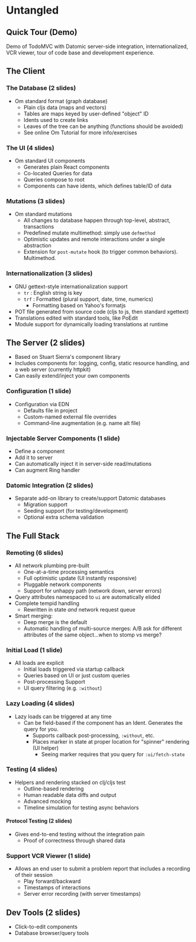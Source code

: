 # Untangled

## Quick Tour (Demo)

Demo of TodoMVC with Datomic server-side integration, internationalized,
VCR viewer, tour of code base and development experience.

## The Client

### The Database (2 slides)

- Om standard format (graph database)
    - Plain cljs data (maps and vectors)
    - Tables are maps keyed by user-defined "object" ID
    - Idents used to create links
    - Leaves of the tree can be anything (functions should be avoided)
    - See online Om Tutorial for more info/exercises

### The UI (4 slides)

- Om standard UI components
    - Generates plain React components
    - Co-located Queries for data
    - Queries compose to root
    - Components can have idents, which defines table/ID of data

### Mutations (3 slides)

- Om standard mutations
    - All changes to database happen through top-level, abstract, transactions
    - Predefined mutate multimethod: simply use `defmethod`
    - Optimistic updates and remote interactions under a single abstraction
    - Extension for `post-mutate` hook (to trigger common behaviors). Multimethod.

### Internationalization (3 slides)

- GNU gettext-style internationalization support
    - `tr` : English string is key
    - `trf` : Formatted (plural support, date, time, numerics)
        - Formatting based on Yahoo's formatjs
- POT file generated from source code (cljs to js, then standard xgettext)
- Translations edited with standard tools, like PoEdit
- Module support for dynamically loading translations at runtime

## The Server (2 slides)

- Based on Stuart Sierra's component library
- Includes components for: logging, config, static resource handling,
  and a web server (currently httpkit)
- Can easily extend/inject your own components

### Configuration (1 slide)

- Configuration via EDN
    - Defaults file in project
    - Custom-named external file overrides
    - Command-line augmentation (e.g. name alt file)

### Injectable Server Components (1 slide)

- Define a component
- Add it to server 
- Can automatically inject it in server-side read/mutations
- Can augment Ring handler

### Datomic Integration (2 slides)

- Separate add-on library to create/support Datomic databases
    - Migration support
    - Seeding support (for testing/development)
    - Optional extra schema validation 

## The Full Stack

### Remoting (6 slides)

- All network plumbing pre-built
    - One-at-a-time processing semantics
    - Full optimistic update (UI instantly responsive)
    - Pluggable network components
    - Support for unhappy path (network down, server errors)
- Query attributes namespaced to `ui` are automatically elided
- Complete tempid handling
    - Rewritten in state *and* network request queue
- Smart merging:
    - Deep merge is the default
    - Automatic handling of multi-source merges: A/B ask for different
      attributes of the same object...when to stomp vs merge?
      
### Initial Load (1 slide)

- All loads are explicit
    - Initial loads triggered via startup callback
    - Queries based on UI or just custom queries
    - Post-processing Support
    - UI query filtering (e.g. `:without`)

### Lazy Loading (4 slides)

- Lazy loads can be triggered at any time
   - Can be field-based if the component has an Ident. Generates the query for you.
       - Supports callback post-processing, `:without`, etc.
       - Places marker in state at proper location for "spinner" rendering (UI helper)
           - Seeing marker requires that you query for `:ui/fetch-state`

### Testing (4 slides)

- Helpers and rendering stacked on clj/cljs test
   - Outline-based rendering
   - Human readable data diffs and output
   - Advanced mocking
   - Timeline simulation for testing async behaviors

#### Protocol Testing (2 slides)

- Gives end-to-end testing without the integration pain
   - Proof of correctness through shared data

### Support VCR Viewer (1 slide)

- Allows an end user to submit a problem report that includes a recording of
their session
    - Play forward/backward
    - Timestamps of interactions
    - Server error recording (with server timestamps)

## Dev Tools (2 slides)

- Click-to-edit components
- Database browser/query tools

